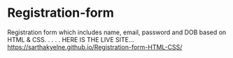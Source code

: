 
# Registration-form
Registration form which includes name, email, password and DOB based on HTML & CSS.
.
.
.
.
HERE IS THE LIVE SITE...
https://sarthakyelne.github.io/Registration-form-HTML-CSS/


